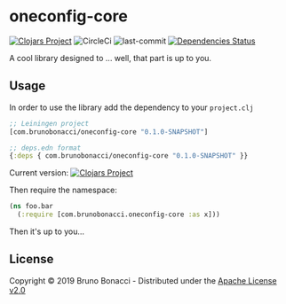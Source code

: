 # oneconfig-core
[![Clojars Project](https://img.shields.io/clojars/v/com.brunobonacci/oneconfig-core.svg)](https://clojars.org/com.brunobonacci/oneconfig-core) ![CircleCi](https://img.shields.io/circleci/project/BrunoBonacci/oneconfig-core.svg) ![last-commit](https://img.shields.io/github/last-commit/BrunoBonacci/oneconfig-core.svg) [![Dependencies Status](https://jarkeeper.com/BrunoBonacci/safely/status.svg)](https://jarkeeper.com/BrunoBonacci/oneconfig-core)

A cool library designed to ... well, that part is up to you.

## Usage

In order to use the library add the dependency to your `project.clj`

``` clojure
;; Leiningen project
[com.brunobonacci/oneconfig-core "0.1.0-SNAPSHOT"]

;; deps.edn format
{:deps { com.brunobonacci/oneconfig-core "0.1.0-SNAPSHOT" }}
```

Current version: [![Clojars Project](https://img.shields.io/clojars/v/com.brunobonacci/oneconfig-core.svg)](https://clojars.org/com.brunobonacci/oneconfig-core)


Then require the namespace:

``` clojure
(ns foo.bar
  (:require [com.brunobonacci.oneconfig-core :as x]))
```

Then it's up to you...

## License

Copyright © 2019 Bruno Bonacci - Distributed under the [Apache License v2.0](http://www.apache.org/licenses/LICENSE-2.0)

